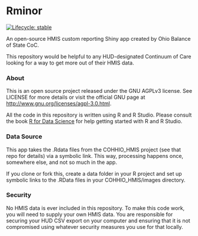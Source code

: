 
<!-- README.md is generated from README.Rmd. Please edit that file -->

# Rminor

<!-- badges: start -->

[![Lifecycle:
stable](https://img.shields.io/badge/lifecycle-stable-brightgreen.svg)](https://www.tidyverse.org/lifecycle/#stable)
<!-- badges: end -->

An open-source HMIS custom reporting Shiny app created by Ohio Balance
of State CoC.

This repository would be helpful to any HUD-designated Continuum of Care
looking for a way to get more out of their HMIS data.

### About

This is an open source project released under the GNU AGPLv3 license.
See LICENSE for more details or visit the official GNU page at
<http://www.gnu.org/licenses/agpl-3.0.html>.

All the code in this repository is written using R and R Studio. Please
consult the book [R for Data Science](https://r4ds.had.co.nz/) for help
getting started with R and R Studio.

### Data Source

This app takes the .Rdata files from the COHHIO\_HMIS project (see that
repo for details) via a symbolic link. This way, processing happens
once, somewhere else, and not so much in the app.

If you clone or fork this, create a data folder in your R project and
set up symbolic links to the .RData files in your COHHIO\_HMIS/images
directory.

### Security

No HMIS data is ever included in this repository. To make this code
work, you will need to supply your own HMIS data. You are responsible
for securing your HUD CSV export on your computer and ensuring that it
is not compromised using whatever security measures you use for that
locally.
